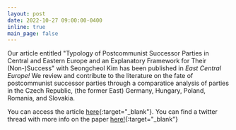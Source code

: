 ```yaml
---
layout: post
date: 2022-10-27 09:00:00-0400
inline: true
main_page: false
---
```


Our article entitled "Typology of Postcommunist Successor Parties in Central and Eastern Europe and an Explanatory Framework for Their (Non-)Success" with Seongcheol Kim has been published in <i>East Central Europe!</i>  We review and contribute to the literature on the fate of postcommunist successor parties through a comparatice analysis of parties in the Czech Republic, (the former East) Germany, Hungary, Poland, Romania, and Slovakia. <br>

You can access the article [here](https://brill.com/view/journals/eceu/49/2-3/article-p277_007.xml){:target="_blank"}. You can find a twitter thread with more info on the paper [here!](https://twitter.com/eborbath/status/1585619053799948289){:target="_blank"}
